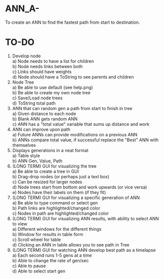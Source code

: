 # ANN_A-
To create an ANN to find the fastest path from start to destination.

# TO-DO
1) Develop node <br />
  a) Node needs to have a list for children <br />
  b) Node needs links between both <br />
  c) Links should have weights <br />
  d) Node should have a ToString to see parents and children <br />
2) Node Tree <br />
  a) Be able to use default (see help.png) <br />
  b) Be able to create my own node tree <br />
  c) Save/Load node trees <br />
  d) ToString total path <br />
3) ANN that can random gen a path from start to finish in tree <br />
  a) Given distance to each node <br />
  b) Blank ANN gets random ANN <br />
  c) ANN has a "total value" variable that sums up distance and work <br />
4) ANN can improve upon path <br />
  a) Future ANNs can provide modifications on a previous ANN <br />
  b) ANNs compare total value, if successful replace the "Best" ANN with themselves <br />
5) Displays generations in a neat format <br />
  a) Table style <br />
  b) ANN Gen, Value, Path <br />
6) (LONG TERM) GUI for visualizing the tree <br />
  a) Be able to create a tree in GUI <br />
  b) Drag-drop nodes (or perhaps just a text box) <br />
  c) Can be resized for larger nodes <br />
  d) Node trees start from bottom and work upwards (or vice versa) <br />
  e) Nodes have their labels on them (if they fit) <br />
7) (LONG TERM) GUI for visualizing a specific generation of ANN <br />
  a) Be able to type command or select gen <br />
  b) Path links are highlighted/changed color <br />
  c) Nodes in path are highlighted/changed color <br />
8) (LONG TERM) GUI for visualizing ANN results, with ability to select ANN to view <br />
  a) Different windows for the different things <br />
  b) Window for results in table form <br />
  c) Scroll wheel for table <br />
  d) Clicking an ANN in table allows you to see path in Tree <br />
9) (LONG TERM) GUI for watching ANN develop best path as a timelapse <br />
  a) Each second runs 1-5 gens at a time <br />
  b) Able to change the rate of gen/sec <br />
  c) Able to pause <br />
  d) Able to select start gen <br />
